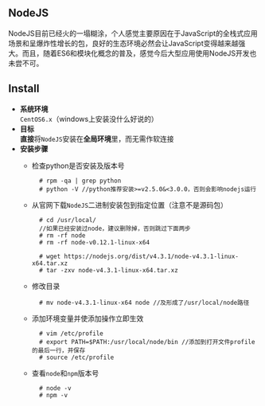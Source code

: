 ## NodeJS
NodeJS目前已经火的一塌糊涂，个人感觉主要原因在于JavaScript的全栈式应用场景和呈爆炸性增长的包，良好的生态环境必然会让JavaScript变得越来越强大。而且，随着ES6和模块化概念的普及，感觉今后大型应用使用NodeJS开发也未尝不可。

## Install
* **系统环境**  
`CentOS6.x`（windows上安装没什么好说的）
* **目标**  
**直接**将`NodeJS`安装在**全局环境**里，而无需作软连接
* **安装步骤**  
	* 检查python是否安装及版本号

			# rpm -qa | grep python
			# python -V //python推荐安装>=v2.5.0&<3.0.0，否则会影响nodejs运行


	* 从官网下载`NodeJS`二进制安装包到指定位置（注意不是源码包）

			# cd /usr/local/
			//如果已经安装过node，建议删除掉，否则跳过下面两步
			# rm -rf node
			# rm -rf node-v0.12.1-linux-x64
			
			# wget https://nodejs.org/dist/v4.3.1/node-v4.3.1-linux-x64.tar.xz
			# tar -zxv node-v4.3.1-linux-x64.tar.xz

	* 修改目录

			# mv node-v4.3.1-linux-x64 node //及形成了/usr/local/node路径

	* 添加环境变量并使添加操作立即生效
		
			# vim /etc/profile
			# export PATH=$PATH:/usr/local/node/bin //添加到打开文件profile的最后一行，并保存
			# source /etc/profile

	* 查看`node`和`npm`版本号

			# node -v
			# npm -v
				